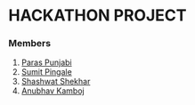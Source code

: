 # HACKATHON PROJECT
### Members
1. [Paras Punjabi](https://www.github.com/Paras-Punjabi)
2. [Sumit Pingale](https://github.com/sspingale)
3. [Shashwat Shekhar](https://github.com/Shashwat7761)
4. [Anubhav Kamboj]() 